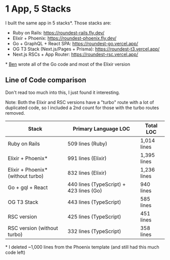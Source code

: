 # 1 App, 5 Stacks

I built the same app in 5 stacks\*. Those stacks are:

- Ruby on Rails: https://roundest-rails.fly.dev/
- Elixir + Phoenix: https://roundest-phoenix.fly.dev/
- Go + GraphQL + React SPA: https://roundest-go.vercel.app/
- OG T3 Stack (Next.js/Pages + Prisma): https://roundest-t3.vercel.app/
- Next.js RSCs + App Router: https://roundest-rsc.vercel.app/

\* [Ben](https://www.youtube.com/@bmdavis419) wrote all of the Go code and most of the Elixir version

## Line of Code comparison

Don't read too much into this, I just found it interesting.

Note: Both the Elixir and RSC versions have a "turbo" route with a lot of duplicated code, so I included a 2nd count for those with the turbo routes removed.

| Stack                              | Primary Language LOC                    | Total LOC   |
| ---------------------------------- | --------------------------------------- | ----------- |
| Ruby on Rails                      | 509 lines (Ruby)                        | 1,014 lines |
| Elixir + Phoenix\*                 | 991 lines (Elixir)                      | 1,395 lines |
| Elixir + Phoenix\* (without turbo) | 832 lines (Elixir)                      | 1,236 lines |
| Go + gql + React                   | 440 lines (TypeScript) + 423 lines (Go) | 940 lines   |
| OG T3 Stack                        | 443 lines (TypeScript)                  | 585 lines   |
| RSC version                        | 425 lines (TypeScript)                  | 451 lines   |
| RSC version (without turbo)        | 332 lines (TypeScript)                  | 358 lines   |

\* I deleted ~1,000 lines from the Phoenix template (and still had this much code left)
